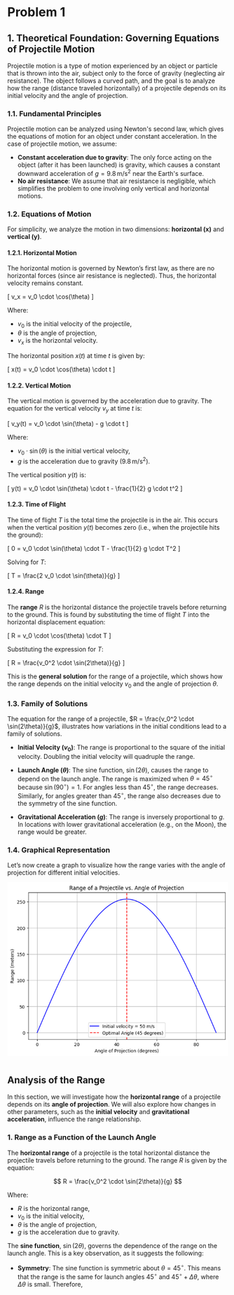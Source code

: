 # Problem 1

## 1. Theoretical Foundation: Governing Equations of Projectile Motion

Projectile motion is a type of motion experienced by an object or particle that is thrown into the air, subject only to the force of gravity (neglecting air resistance). The object follows a curved path, and the goal is to analyze how the range (distance traveled horizontally) of a projectile depends on its initial velocity and the angle of projection.

### 1.1. **Fundamental Principles**

Projectile motion can be analyzed using Newton's second law, which gives the equations of motion for an object under constant acceleration. In the case of projectile motion, we assume:
- **Constant acceleration due to gravity**: The only force acting on the object (after it has been launched) is gravity, which causes a constant downward acceleration of $g = 9.8 \, \text{m/s}^2$ near the Earth's surface.
- **No air resistance**: We assume that air resistance is negligible, which simplifies the problem to one involving only vertical and horizontal motions.

### 1.2. **Equations of Motion**

For simplicity, we analyze the motion in two dimensions: **horizontal (x)** and **vertical (y)**.

#### 1.2.1. Horizontal Motion

The horizontal motion is governed by Newton’s first law, as there are no horizontal forces (since air resistance is neglected). Thus, the horizontal velocity remains constant.

\[
v_x = v_0 \cdot \cos(\theta)
\]

Where:
- $v_0$ is the initial velocity of the projectile,
- $\theta$ is the angle of projection,
- $v_x$ is the horizontal velocity.

The horizontal position $x(t)$ at time $t$ is given by:

\[
x(t) = v_0 \cdot \cos(\theta) \cdot t
\]

#### 1.2.2. Vertical Motion

The vertical motion is governed by the acceleration due to gravity. The equation for the vertical velocity $v_y$ at time $t$ is:

\[
v_y(t) = v_0 \cdot \sin(\theta) - g \cdot t
\]

Where:
- $v_0 \cdot \sin(\theta)$ is the initial vertical velocity,
- $g$ is the acceleration due to gravity ($9.8 \, \text{m/s}^2$).

The vertical position $y(t)$ is:

\[
y(t) = v_0 \cdot \sin(\theta) \cdot t - \frac{1}{2} g \cdot t^2
\]

#### 1.2.3. Time of Flight

The time of flight $T$ is the total time the projectile is in the air. This occurs when the vertical position $y(t)$ becomes zero (i.e., when the projectile hits the ground):

\[
0 = v_0 \cdot \sin(\theta) \cdot T - \frac{1}{2} g \cdot T^2
\]

Solving for $T$:

\[
T = \frac{2 v_0 \cdot \sin(\theta)}{g}
\]

#### 1.2.4. Range

The **range** $R$ is the horizontal distance the projectile travels before returning to the ground. This is found by substituting the time of flight $T$ into the horizontal displacement equation:

\[
R = v_0 \cdot \cos(\theta) \cdot T
\]

Substituting the expression for $T$:

\[
R = \frac{v_0^2 \cdot \sin(2\theta)}{g}
\]

This is the **general solution** for the range of a projectile, which shows how the range depends on the initial velocity $v_0$ and the angle of projection $\theta$. 

### 1.3. **Family of Solutions**

The equation for the range of a projectile, $R = \frac{v_0^2 \cdot \sin(2\theta)}{g}$, illustrates how variations in the initial conditions lead to a family of solutions.

- **Initial Velocity ($v_0$)**: The range is proportional to the square of the initial velocity. Doubling the initial velocity will quadruple the range.
  
- **Launch Angle ($\theta$)**: The sine function, $\sin(2\theta)$, causes the range to depend on the launch angle. The range is maximized when $\theta = 45^\circ$ because $\sin(90^\circ) = 1$. For angles less than $45^\circ$, the range decreases. Similarly, for angles greater than $45^\circ$, the range also decreases due to the symmetry of the sine function.

- **Gravitational Acceleration ($g$)**: The range is inversely proportional to $g$. In locations with lower gravitational acceleration (e.g., on the Moon), the range would be greater.

### 1.4. **Graphical Representation**

Let’s now create a graph to visualize how the range varies with the angle of projection for different initial velocities.

![alt text](image.png)

# #####################################
## Analysis of the Range

In this section, we will investigate how the **horizontal range** of a projectile depends on its **angle of projection**. We will also explore how changes in other parameters, such as the **initial velocity** and **gravitational acceleration**, influence the range relationship.

### 1. **Range as a Function of the Launch Angle**

The **horizontal range** of a projectile is the total horizontal distance the projectile travels before returning to the ground. The range $R$ is given by the equation:

$$
R = \frac{v_0^2 \cdot \sin(2\theta)}{g}
$$

Where:
- $R$ is the horizontal range,
- $v_0$ is the initial velocity,
- $\theta$ is the angle of projection,
- $g$ is the acceleration due to gravity.

The **sine function**, $\sin(2\theta)$, governs the dependence of the range on the launch angle. This is a key observation, as it suggests the following:

- **Symmetry**: The sine function is symmetric about $\theta = 45^\circ$. This means that the range is the same for launch angles $45^\circ$ and $45^\circ + \Delta\theta$, where $\Delta\theta$ is small. Therefore,

# #####################################
# #####################################
# #####################################